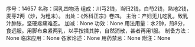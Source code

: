 序号：14657
名称：回乳四物汤
组成：川芎2钱，当归2钱，白芍2钱，熟地2钱，麦芽2两（炒，为粗末）。
出处：《外科正宗》卷四。
主治：产妇无儿吃乳，致乳汁肿胀，坚硬疼痛难忍。
加减：None
功效：None
用法用量：水2钟，煎8分，食远服。用脚布束紧两乳，以手按揉其肿，自然消散，甚者再用1服。
制备方法：None
临床应用：None
各家论述：None
用药禁忌：None
附注：None
